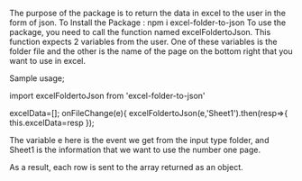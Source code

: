 The purpose of the package is to return the data in excel to the user in the form of json.
To Install the Package : npm i excel-folder-to-json
To use the package, you need to call the function named excelFoldertoJson.
This function expects 2 variables from the user.
One of these variables is the folder file and the other is the name of the page on the bottom right that you want to use in excel.

Sample usage;

import  excelFoldertoJson from 'excel-folder-to-json'

  excelData=[];
  onFileChange(e){
    excelFoldertoJson(e,'Sheet1').then(resp=>{
     this.excelData=resp
   });

The variable e here is the event we get from the input type folder, and Sheet1 is the information that we want to use the number one page.

As a result, each row is sent to the array returned as an object.